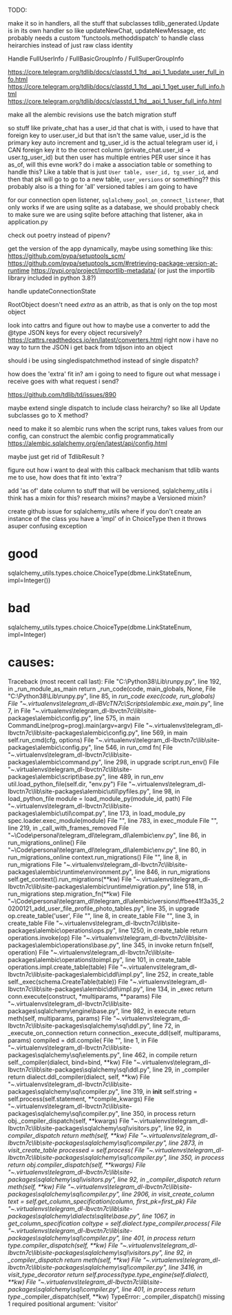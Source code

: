 

TODO:


make it so in handlers, all the stuff that subclasses tdlib_generated.Update is in its own handler
so like updateNewChat, updateNewMessage, etc
probably needs a custom 'functools.methoddispatch' to handle class heirarchies instead of just
raw class identity

Handle FullUserInfo / FullBasicGroupInfo / FullSuperGroupInfo

https://core.telegram.org/tdlib/docs/classtd_1_1td__api_1_1update_user_full_info.html
https://core.telegram.org/tdlib/docs/classtd_1_1td__api_1_1get_user_full_info.html
https://core.telegram.org/tdlib/docs/classtd_1_1td__api_1_1user_full_info.html


make all the alembic revisions use the batch migration stuff

so stuff like private_chat has a user_id that chat is with, i used to have that foreign key to
user.user_id but that isn't the same value, user_id is the primary key auto increment and tg_user_id is the actual telegram user id, i CAN foreign key it to the correct column (private_chat.user_id -> user.tg_user_id) but then user has multiple entries PER user since it has as_of, will this evne work? do i make a association table or something to handle this? Like a table that is just `User table, user_id, tg_user_id`, and then that pk will go to go to a new table, `user_versions` or something?? this probably also is a thing for 'all' versioned tables i am going to have

for our connection open listener, `sqlalchemy_pool_on_connect_listener`, that only works if we are using sqlite
as a database, we should probably check to make sure we are using sqlite before attaching that listener, aka in
application.py

check out poetry instead of pipenv?

get the version of the app dynamically, maybe using something like this:
https://github.com/pypa/setuptools_scm/
https://github.com/pypa/setuptools_scm/#retrieving-package-version-at-runtime
https://pypi.org/project/importlib-metadata/ (or just the importlib library included in python 3.8?)

handle updateConnectionState

RootObject doesn't need _extra_ as an attrib, as that is only on the top most object

look into cattrs and figure out how to maybe use a converter to add the @type JSON keys for every object recursively? https://cattrs.readthedocs.io/en/latest/converters.html right now i have no way to turn the JSON i get back from tdjson into an object



should i be using singledispatchmethod instead of single dispatch?


how does the 'extra' fit in? am i going to need to figure out what message i receive goes with what request i send?


https://github.com/tdlib/td/issues/890


maybe extend single dispatch to include class heirarchy? so like all Update subclasses go to X method?



need to make it so alembic runs when the script runs, takes values from our config, can construct the alembic config programmatically
    https://alembic.sqlalchemy.org/en/latest/api/config.html



maybe just get rid of TdlibResult ?


figure out how i want to deal with this callback mechanism that tdlib wants me to use, how does that fit into 'extra'?

add 'as of' date column to stuff that will be versioned, sqlalchemy_utils i think has a mixin for this? research mixins? maybe a Versioned mixin?



create github issue for sqlalchemy_utils where if you don't create an instance of the class you have a 'impl' of in ChoiceType
then it throws asuper confusing exception

# good
sqlalchemy_utils.types.choice.ChoiceType(dbme.LinkStateEnum, impl=Integer())

# bad
sqlalchemy_utils.types.choice.ChoiceType(dbme.LinkStateEnum, impl=Integer)

# causes:
Traceback (most recent call last):
  File "C:\Python38\Lib\runpy.py", line 192, in _run_module_as_main
    return _run_code(code, main_globals, None,
  File "C:\Python38\Lib\runpy.py", line 85, in _run_code
    exec(code, run_globals)
  File "~\.virtualenvs\telegram_dl-lBVcTN7c\Scripts\alembic.exe\__main__.py", line 7, in <module>
  File "~\.virtualenvs\telegram_dl-lbvctn7c\lib\site-packages\alembic\config.py", line 575, in main
    CommandLine(prog=prog).main(argv=argv)
  File "~\.virtualenvs\telegram_dl-lbvctn7c\lib\site-packages\alembic\config.py", line 569, in main
    self.run_cmd(cfg, options)
  File "~\.virtualenvs\telegram_dl-lbvctn7c\lib\site-packages\alembic\config.py", line 546, in run_cmd
    fn(
  File "~\.virtualenvs\telegram_dl-lbvctn7c\lib\site-packages\alembic\command.py", line 298, in upgrade
    script.run_env()
  File "~\.virtualenvs\telegram_dl-lbvctn7c\lib\site-packages\alembic\script\base.py", line 489, in run_env
    util.load_python_file(self.dir, "env.py")
  File "~\.virtualenvs\telegram_dl-lbvctn7c\lib\site-packages\alembic\util\pyfiles.py", line 98, in load_python_file
    module = load_module_py(module_id, path)
  File "~\.virtualenvs\telegram_dl-lbvctn7c\lib\site-packages\alembic\util\compat.py", line 173, in load_module_py
    spec.loader.exec_module(module)
  File "<frozen importlib._bootstrap_external>", line 783, in exec_module
  File "<frozen importlib._bootstrap>", line 219, in _call_with_frames_removed
  File "~\Code\personal\telegram_dl\telegram_dl\alembic\env.py", line 86, in <module>
    run_migrations_online()
  File "~\Code\personal\telegram_dl\telegram_dl\alembic\env.py", line 80, in run_migrations_online
    context.run_migrations()
  File "<string>", line 8, in run_migrations
  File "~\.virtualenvs\telegram_dl-lbvctn7c\lib\site-packages\alembic\runtime\environment.py", line 846, in run_migrations
    self.get_context().run_migrations(**kw)
  File "~\.virtualenvs\telegram_dl-lbvctn7c\lib\site-packages\alembic\runtime\migration.py", line 518, in run_migrations
    step.migration_fn(**kw)
  File "~\Code\personal\telegram_dl\telegram_dl\alembic\versions\ffbee41f3a35_20200121_add_user_file_profile_photo_tables.py", line 35, in upgrade
    op.create_table('user',
  File "<string>", line 8, in create_table
  File "<string>", line 3, in create_table
  File "~\.virtualenvs\telegram_dl-lbvctn7c\lib\site-packages\alembic\operations\ops.py", line 1250, in create_table
    return operations.invoke(op)
  File "~\.virtualenvs\telegram_dl-lbvctn7c\lib\site-packages\alembic\operations\base.py", line 345, in invoke
    return fn(self, operation)
  File "~\.virtualenvs\telegram_dl-lbvctn7c\lib\site-packages\alembic\operations\toimpl.py", line 101, in create_table
    operations.impl.create_table(table)
  File "~\.virtualenvs\telegram_dl-lbvctn7c\lib\site-packages\alembic\ddl\impl.py", line 252, in create_table
    self._exec(schema.CreateTable(table))
  File "~\.virtualenvs\telegram_dl-lbvctn7c\lib\site-packages\alembic\ddl\impl.py", line 134, in _exec
    return conn.execute(construct, *multiparams, **params)
  File "~\.virtualenvs\telegram_dl-lbvctn7c\lib\site-packages\sqlalchemy\engine\base.py", line 982, in execute
    return meth(self, multiparams, params)
  File "~\.virtualenvs\telegram_dl-lbvctn7c\lib\site-packages\sqlalchemy\sql\ddl.py", line 72, in _execute_on_connection
    return connection._execute_ddl(self, multiparams, params)
    compiled = ddl.compile(
  File "<string>", line 1, in <lambda>
  File "~\.virtualenvs\telegram_dl-lbvctn7c\lib\site-packages\sqlalchemy\sql\elements.py", line 462, in compile
    return self._compiler(dialect, bind=bind, **kw)
  File "~\.virtualenvs\telegram_dl-lbvctn7c\lib\site-packages\sqlalchemy\sql\ddl.py", line 29, in _compiler
    return dialect.ddl_compiler(dialect, self, **kw)
  File "~\.virtualenvs\telegram_dl-lbvctn7c\lib\site-packages\sqlalchemy\sql\compiler.py", line 319, in __init__
    self.string = self.process(self.statement, **compile_kwargs)
  File "~\.virtualenvs\telegram_dl-lbvctn7c\lib\site-packages\sqlalchemy\sql\compiler.py", line 350, in process
    return obj._compiler_dispatch(self, **kwargs)
  File "~\.virtualenvs\telegram_dl-lbvctn7c\lib\site-packages\sqlalchemy\sql\visitors.py", line 92, in _compiler_dispatch
    return meth(self, **kw)
  File "~\.virtualenvs\telegram_dl-lbvctn7c\lib\site-packages\sqlalchemy\sql\compiler.py", line 2873, in visit_create_table
    processed = self.process(
  File "~\.virtualenvs\telegram_dl-lbvctn7c\lib\site-packages\sqlalchemy\sql\compiler.py", line 350, in process
    return obj._compiler_dispatch(self, **kwargs)
  File "~\.virtualenvs\telegram_dl-lbvctn7c\lib\site-packages\sqlalchemy\sql\visitors.py", line 92, in _compiler_dispatch
    return meth(self, **kw)
  File "~\.virtualenvs\telegram_dl-lbvctn7c\lib\site-packages\sqlalchemy\sql\compiler.py", line 2906, in visit_create_column
    text = self.get_column_specification(column, first_pk=first_pk)
  File "~\.virtualenvs\telegram_dl-lbvctn7c\lib\site-packages\sqlalchemy\dialects\sqlite\base.py", line 1067, in get_column_specification
    coltype = self.dialect.type_compiler.process(
  File "~\.virtualenvs\telegram_dl-lbvctn7c\lib\site-packages\sqlalchemy\sql\compiler.py", line 401, in process
    return type_._compiler_dispatch(self, **kw)
  File "~\.virtualenvs\telegram_dl-lbvctn7c\lib\site-packages\sqlalchemy\sql\visitors.py", line 92, in _compiler_dispatch
    return meth(self, **kw)
  File "~\.virtualenvs\telegram_dl-lbvctn7c\lib\site-packages\sqlalchemy\sql\compiler.py", line 3416, in visit_type_decorator
    return self.process(type_.type_engine(self.dialect), **kw)
  File "~\.virtualenvs\telegram_dl-lbvctn7c\lib\site-packages\sqlalchemy\sql\compiler.py", line 401, in process
    return type_._compiler_dispatch(self, **kw)
TypeError: _compiler_dispatch() missing 1 required positional argument: 'visitor'